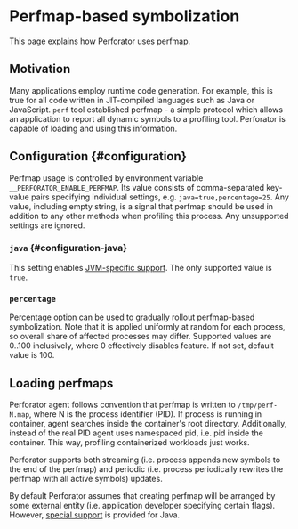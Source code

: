 # Perfmap-based symbolization

This page explains how Perforator uses perfmap.

## Motivation

Many applications employ runtime code generation. For example, this is true for all code written in JIT-compiled languages such as Java or JavaScript. `perf` tool established perfmap - a simple protocol which allows an application to report all dynamic symbols to a profiling tool. Perforator is capable of loading and using this information.

## Configuration {#configuration}

Perfmap usage is controlled by environment variable `__PERFORATOR_ENABLE_PERFMAP`. Its value consists of comma-separated key-value pairs specifying individual settings, e.g. `java=true,percentage=25`. Any value, including empty string, is a signal that perfmap should be used in addition to any other methods when profiling this process. Any unsupported settings are ignored.

### `java` {#configuration-java}

This setting enables [JVM-specific support](./language-support/java.md#jvm). The only supported value is `true`.

### `percentage`

Percentage option can be used to gradually rollout perfmap-based symbolization. Note that it is applied uniformly at random for each process, so overall share of affected processes may differ. Supported values are 0..100 inclusively, where 0 effectively disables feature. If not set, default value is 100.

## Loading perfmaps

Perforator agent follows convention that perfmap is written to `/tmp/perf-N.map`, where N is the process identifier (PID). If process is running in container, agent searches inside the container's root directory. Additionally, instead of the real PID agent uses namespaced pid, i.e. pid inside the container. This way, profiling containerized workloads just works.

Perforator supports both streaming (i.e. process appends new symbols to the end of the perfmap) and periodic (i.e. process periodically rewrites the perfmap with all active symbols) updates.

By default Perforator assumes that creating perfmap will be arranged by some external entity (i.e. application developer specifying certain flags). However, [special support](./language-support/java.md#jvm) is provided for Java.
